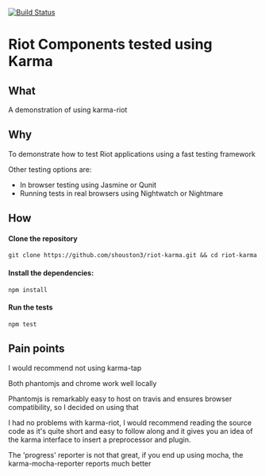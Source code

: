 [![Build Status](https://travis-ci.org/shouston3/riot-karma.svg?branch=master&style=flat-square)](https://travis-ci.org/shouston3/riot-karma)
# Riot Components tested using Karma

## What

A demonstration of using karma-riot

## Why

To demonstrate how to test Riot applications using a fast testing framework

Other testing options are:

- In browser testing using Jasmine or Qunit
- Running tests in real browsers using Nightwatch or Nightmare

## How

#### Clone the repository
```
git clone https://github.com/shouston3/riot-karma.git && cd riot-karma
```

#### Install the dependencies:
```
npm install
```

#### Run the tests
```
npm test
```

## Pain points

I would recommend not using karma-tap

Both phantomjs and chrome work well locally

Phantomjs is remarkably easy to host on travis and ensures browser compatibility, so I decided on using that

I had no problems with karma-riot, I would recommend reading the source code as it's quite short and easy to follow along and it gives you an idea of the karma interface to insert a preprocessor and plugin.

The 'progress' reporter is not that great, if you end up using mocha, the karma-mocha-reporter reports much better
